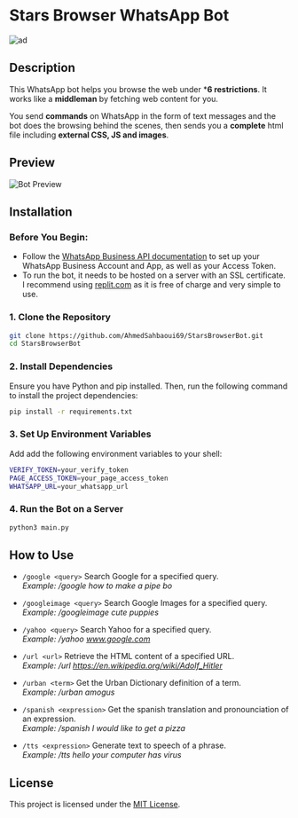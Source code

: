 # Stars Browser WhatsApp Bot
![ad](https://i.ibb.co/dg6FSp4/Whats-App-Image-2024-01-14-at-11-00-32-PM-removebg-preview.png)

## Description

This WhatsApp bot helps you browse the web under ***6 restrictions**. It works like a **middleman** by fetching web content for you.  

You send **commands** on WhatsApp in the form of text messages and the bot does the browsing behind the scenes, then sends you a **complete** html file including **external CSS, JS and images**.

## Preview

![Bot Preview](preview.gif)

## Installation

### Before You Begin:
- Follow the [WhatsApp Business API documentation](https://developers.facebook.com/docs/whatsapp) to set up your WhatsApp Business Account and App, as well as your Access Token.  
- To run the bot, it needs to be hosted on a server with an SSL certificate. I recommend using [replit.com](https://replit.com/~) as it is free of charge and very simple to use.

### 1. Clone the Repository

```bash
git clone https://github.com/AhmedSahbaoui69/StarsBrowserBot.git
cd StarsBrowserBot
```
### 2. Install Dependencies

Ensure you have Python and pip installed. Then, run the following command to install the project dependencies:

```bash
pip install -r requirements.txt
```

### 3. Set Up Environment Variables

Add add the following environment variables to your shell:

```bash
VERIFY_TOKEN=your_verify_token
PAGE_ACCESS_TOKEN=your_page_access_token
WHATSAPP_URL=your_whatsapp_url
```

### 4. Run the Bot on a Server
```bash
python3 main.py
```

## How to Use

- `/google <query>` Search Google for a specified query.  
  *Example: /google how to make a pipe bo*

- `/googleimage <query>` Search Google Images for a specified query.  
  *Example: /googleimage cute puppies*

- `/yahoo <query>` Search Yahoo for a specified query.  
  *Example: /yahoo www.google.com*

- `/url <url>` Retrieve the HTML content of a specified URL.  
  *Example: /url https://en.wikipedia.org/wiki/Adolf_Hitler*

- `/urban <term>` Get the Urban Dictionary definition of a term.  
  *Example: /urban amogus*
  
- `/spanish <expression>` Get the spanish translation and pronounciation of an expression.  
  *Example: /spanish I would like to get a pizza*

- `/tts <expression>` Generate text to speech of a phrase.  
  *Example: /tts hello your computer has virus*

## License

This project is licensed under the [MIT License](LICENSE).
